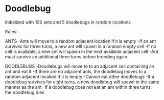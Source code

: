 # Doodlebug

Initialized with 100 ants and 5 doodlebugs in random locations

Rules:

  ANTS
  -Ants will move to a random adjacent location if it is empty
  -If an ant survives for three turns, a new ant will spawn in a random empty cell
    -If no cell is available, a new ant will spawn in the next available adjacent cell
    -Ant must survive an additional three turns before breeding again
   
  DOODLEBUGS
  -Doodlebugs will move to to an adjacent cell containing an ant and eat it
    -If there are no adjacent ants, the doodlebug moves to a random adjacent location if it is empty
    -Cannot eat other doodlebugs
  -If a doodlebug survives for eight turns, a new doodlebug will spawn in the same manner as the ant
  -If a doodlebug does not eat an ant within three turns, the doodlebug dies
    
    
